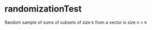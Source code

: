 randomizationTest
=================

Random sample of sums of subsets of size k from a vector is size n > k
